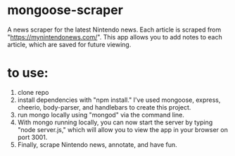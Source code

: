 # mongoose-scraper
A news scraper for the latest Nintendo news. Each article is scraped from "https://mynintendonews.com/". This app allows you to add notes to each article, which are saved for future viewing. 

# to use:
1. clone repo
2. install dependencies with "npm install." I've used mongoose, express, cheerio, body-parser, and handlebars to create this project. 
3. run mongo locally using "mongod" via the command line.
4. With mongo running locally, you can now start the server by typing "node server.js," which will allow you to view the app in your browser on port 3001. 
5. Finally, scrape Nintendo news, annotate, and have fun. 
